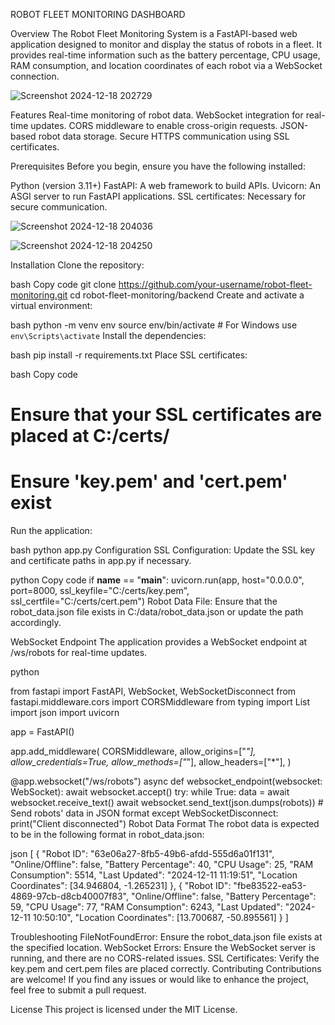 ROBOT FLEET MONITORING DASHBOARD

Overview
The Robot Fleet Monitoring System is a FastAPI-based web application designed to monitor and display the status of robots in a fleet. It provides real-time information such as the battery percentage, CPU usage, RAM consumption, and location coordinates of each robot via a WebSocket connection.

![Screenshot 2024-12-18 202729](https://github.com/user-attachments/assets/e6310bd5-f5bc-43ed-b6f5-e7c6c1be62a6)

Features
Real-time monitoring of robot data.
WebSocket integration for real-time updates.
CORS middleware to enable cross-origin requests.
JSON-based robot data storage.
Secure HTTPS communication using SSL certificates.

Prerequisites
Before you begin, ensure you have the following installed:

Python (version 3.11+)
FastAPI: A web framework to build APIs.
Uvicorn: An ASGI server to run FastAPI applications.
SSL certificates: Necessary for secure communication.

![Screenshot 2024-12-18 204036](https://github.com/user-attachments/assets/3d1bf9ac-77d6-49bc-8c1c-53dab6588c35)

![Screenshot 2024-12-18 204250](https://github.com/user-attachments/assets/cb895a26-78d9-4a0a-85c0-210a061ab16a)

Installation
Clone the repository:

bash
Copy code
git clone https://github.com/your-username/robot-fleet-monitoring.git
cd robot-fleet-monitoring/backend
Create and activate a virtual environment:

bash
python -m venv env
source env/bin/activate  # For Windows use `env\Scripts\activate`
Install the dependencies:

bash
pip install -r requirements.txt
Place SSL certificates:

bash
Copy code
# Ensure that your SSL certificates are placed at C:/certs/
# Ensure 'key.pem' and 'cert.pem' exist
Run the application:

bash
python app.py
Configuration
SSL Configuration: Update the SSL key and certificate paths in app.py if necessary.

python
Copy code
if __name__ == "__main__":
    uvicorn.run(app, host="0.0.0.0", port=8000, ssl_keyfile="C:/certs/key.pem", ssl_certfile="C:/certs/cert.pem")
Robot Data File: Ensure that the robot_data.json file exists in C:/data/robot_data.json or update the path accordingly.

WebSocket Endpoint
The application provides a WebSocket endpoint at /ws/robots for real-time updates.

python

from fastapi import FastAPI, WebSocket, WebSocketDisconnect
from fastapi.middleware.cors import CORSMiddleware
from typing import List
import json
import uvicorn

app = FastAPI()

app.add_middleware(
    CORSMiddleware,
    allow_origins=["*"],
    allow_credentials=True,
    allow_methods=["*"],
    allow_headers=["*"],
)

@app.websocket("/ws/robots")
async def websocket_endpoint(websocket: WebSocket):
    await websocket.accept()
    try:
        while True:
            data = await websocket.receive_text()
            await websocket.send_text(json.dumps(robots))  # Send robots' data in JSON format
    except WebSocketDisconnect:
        print("Client disconnected")
Robot Data Format
The robot data is expected to be in the following format in robot_data.json:

json
[
  {
    "Robot ID": "63e06a27-8fb5-49b6-afdd-555d6a01f131",
    "Online/Offline": false,
    "Battery Percentage": 40,
    "CPU Usage": 25,
    "RAM Consumption": 5514,
    "Last Updated": "2024-12-11 11:19:51",
    "Location Coordinates": [34.946804, -1.265231]
  },
  {
    "Robot ID": "fbe83522-ea53-4869-97cb-d8cb40007f83",
    "Online/Offline": false,
    "Battery Percentage": 59,
    "CPU Usage": 77,
    "RAM Consumption": 6243,
    "Last Updated": "2024-12-11 10:50:10",
    "Location Coordinates": [13.700687, -50.895561]
  }
]

Troubleshooting
FileNotFoundError: Ensure the robot_data.json file exists at the specified location.
WebSocket Errors: Ensure the WebSocket server is running, and there are no CORS-related issues.
SSL Certificates: Verify the key.pem and cert.pem files are placed correctly.
Contributing
Contributions are welcome! If you find any issues or would like to enhance the project, feel free to submit a pull request.

License
This project is licensed under the MIT License.
